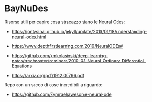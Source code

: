 # BayNuDes

Risorse utili per capire cosa stracazzo siano le Neural Odes:

- https://jontysinai.github.io/jekyll/update/2019/01/18/understanding-neural-odes.html

- https://www.depthfirstlearning.com/2019/NeuralODEs#

- https://github.com/kmkolasinski/deep-learning-notes/tree/master/seminars/2019-03-Neural-Ordinary-Differential-Equations

- https://arxiv.org/pdf/1912.00796.pdf

Repo con un sacco di cose incredibili a riguardo:

- https://github.com/Zymrael/awesome-neural-ode
